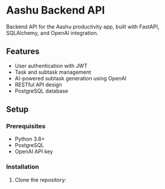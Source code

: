 # Aashu Backend API

Backend API for the Aashu productivity app, built with FastAPI, SQLAlchemy, and OpenAI integration.

## Features

- User authentication with JWT
- Task and subtask management
- AI-powered subtask generation using OpenAI
- RESTful API design
- PostgreSQL database

## Setup

### Prerequisites

- Python 3.8+
- PostgreSQL
- OpenAI API key

### Installation

1. Clone the repository:

